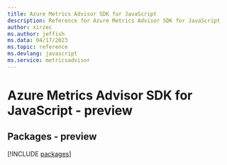 ```yaml
---
title: Azure Metrics Advisor SDK for JavaScript
description: Reference for Azure Metrics Advisor SDK for JavaScript
author: xirzec
ms.author: jeffish
ms.data: 04/17/2023
ms.topic: reference
ms.devlang: javascript
ms.service: metricsadvisor
---
```

# Azure Metrics Advisor SDK for JavaScript - preview
## Packages - preview
[!INCLUDE [packages](metrics-advisor-index.md)]